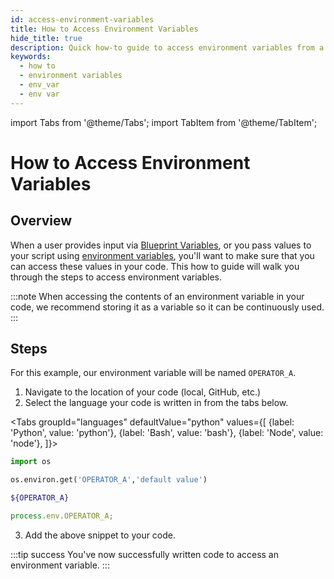 ```yaml
---
id: access-environment-variables
title: How to Access Environment Variables
hide_title: true
description: Quick how-to guide to access environment variables from a Blueprint or a Vessel.
keywords:
  - how to
  - environment variables
  - env_var
  - env var
---
```


import Tabs from '@theme/Tabs';
import TabItem from '@theme/TabItem';

# How to Access Environment Variables

## Overview

When a user provides input via [Blueprint Variables](../reference/inputs/blueprint-variables.md), or you pass values to your script using [environment variables](../reference/requirements/environment-variables.md), you'll want to make sure that you can access these values in your code. This how to guide will walk you through the steps to access environment variables.

:::note
When accessing the contents of an environment variable in your code, we recommend storing it as a variable so it can be continuously used.
:::

## Steps

For this example, our environment variable will be named `OPERATOR_A`.

1. Navigate to the location of your code (local, GitHub, etc.)
2. Select the language your code is written in from the tabs below.

<Tabs
groupId="languages"
defaultValue="python"
values={[
{label: 'Python', value: 'python'},
{label: 'Bash', value: 'bash'},
{label: 'Node', value: 'node'},
]}>
<TabItem value="python">

```python
import os

os.environ.get('OPERATOR_A','default value')
```

</TabItem>
<TabItem value='bash'>

```bash
${OPERATOR_A}
```

</TabItem>
<TabItem value='node'>

```javascript
process.env.OPERATOR_A;
```

</TabItem>
</Tabs>

3. Add the above snippet to your code.



:::tip success
You've now successfully written code to access an environment variable.
:::

